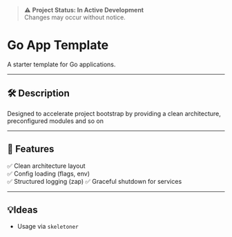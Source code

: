 > ⚠️ **Project Status: In Active Development**  
> Changes may occur without notice.

# Go App Template

A starter template for Go applications.

---
## 🛠️ Description 
Designed to accelerate project bootstrap by providing a clean 
architecture, preconfigured modules and so on

---

## 🚀 Features

✅ Clean architecture layout  
✅ Config loading (flags, env)  
✅ Structured logging (zap)
✅ Graceful shutdown for services

---

## 💡Ideas

- Usage via `skeletoner`
